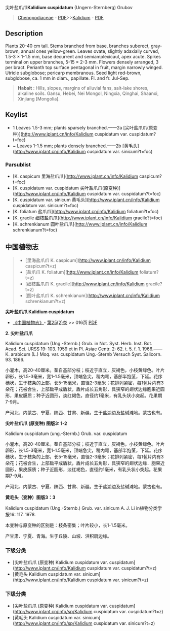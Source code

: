 尖叶盐爪爪**Kalidium cuspidatum** (Ungern-Sternberg) Grubov

> [Chenopodiaceae](http://www.iplant.cn/info/Chenopodiaceae?t=foc) - [PDF](http://www.iplant.cn/foc/pdf/Chenopodiaceae.pdf)>>[Kalidium](http://www.iplant.cn/info/Kalidium?t=foc) - [PDF](http://www.iplant.cn/foc/pdf/Kalidium.pdf)

## Description

Plants 20-40 cm tall. Stems branched from base, branches suberect, gray-brown, annual ones yellow-green. Leaves ovate, slightly adaxially curved, 1.5-3 × 1-1.5 mm, base decurrent and semiamplexicaul, apex acute. Spikes terminal on upper branches, 5-15 × 2-3 mm. Flowers densely arranged, 3 per bract. Perianth top surface pentagonal in fruit, margin narrowly winged. Utricle subglobose; pericarp membranous. Seed light red-brown, subglobose, ca. 1 mm in diam., papillate. Fl. and fr. Jul-Sep.


> **Habait** : 
> Hills, slopes, margins of alluvial fans, salt-lake shores, alkaline soils. Gansu, Hebei, Nei Mongol, Ningxia, Qinghai, Shaanxi, Xinjiang [Mongolia].


## Keylist

* 1 Leaves 1.5-3 mm; plants sparsely branched.——2a [尖叶盐爪爪(原变种)](http://www.iplant.cn/info/Kalidium cuspidatum var. cuspidatum?t=foc)
* ~ Leaves 1-1.5 mm; plants densely branched.——2b [黄毛头](http://www.iplant.cn/info/Kalidium cuspidatum var. sinicum?t=foc)



### Parsublist

* [K.  caspicum  里海盐爪爪](http://www.iplant.cn/info/Kalidium caspicum?t=foc)
* [K.  cuspidatum var. cuspidatum  尖叶盐爪爪(原变种)](http://www.iplant.cn/info/Kalidium cuspidatum var. cuspidatum?t=foc)
* [K.  cuspidatum var. sinicum  黄毛头](http://www.iplant.cn/info/Kalidium cuspidatum var. sinicum?t=foc)
* [K.  foliatum  盐爪爪](http://www.iplant.cn/info/Kalidium foliatum?t=foc)
* [K.  gracile  细枝盐爪爪](http://www.iplant.cn/info/Kalidium gracile?t=foc)
* [K.  schrenkianum  圆叶盐爪爪](http://www.iplant.cn/info/Kalidium schrenkianum?t=foc)


## 中国植物志

> * [里海盐爪爪  K.  caspicum](http://www.iplant.cn/info/Kalidium caspicum?t=z)
> * [盐爪爪  K.  foliatum](http://www.iplant.cn/info/Kalidium foliatum?t=z)
> * [细枝盐爪爪  K.  gracile](http://www.iplant.cn/info/Kalidium gracile?t=z)
> * [圆叶盐爪爪  K.  schrenkianum](http://www.iplant.cn/info/Kalidium schrenkianum?t=z)


**尖叶盐爪爪 Kalidium cuspidatum**

* [《中国植物志》](http://www.iplant.cn/frps)- [第25(2)卷](http://www.iplant.cn/frps/vol/25(2)) >> 016页 [PDF](http://www.iplant.cn/frps/pdf/25(2)/016.pdf)


**2. 尖叶盐爪爪**

Kalidium cuspidatum (Ung.-Sternb.) Grub. in Not. Syst. Herb. Inst. Bot. Acad. Sci. URSS 19: 103. 1959 et in Pl. Asiae Centr. 2: 62. t. 5. f. 1. 1966.——K. arabicum (L.) Moq. var. cuspidatum Ung.-Sternb Versuch Syst. Salicorn. 93. 1866.

小灌木，高20-40厘米。茎自基部分枝；枝近于直立，灰褐色，小枝黄绿色。叶片卵形，长1.5-3毫米，宽1-1.5毫米，顶端急尖，稍内弯，基部半抱茎，下延。花序穗状，生于枝条的上部，长5-15毫米，直径2-3毫米；花排列紧密，每1苞片内有3朵花；花被合生，上部扁平成盾状，盾片成长五角形，具狭窄的翅状边缘胞果近圆形，果皮膜质；种子近圆形，淡红褐色，直径约1毫米，有乳头状小突起。花果期7-9月。

产河北、内蒙古、宁夏、陕西、甘肃、新疆。生于盐湖边及盐碱滩地。蒙古也有。

**尖叶盐爪爪 (原变种) 图版3: 1-2**

Kalidium cuspidatum (ung.-Sternb.) Grub. var. cuspidatum

小灌木，高20-40厘米。茎自基部分枝；枝近于直立，灰褐色，小枝黄绿色。叶片卵形，长1.5-3毫米，宽1-1.5毫米，顶端急尖，稍内弯，基部半抱茎，下延。花序穗状，生于枝条的上部，长5-15毫米，直径2-3毫米；花排列紧密，每1苞片内有3朵花；花被合生，上部扁平成盾状，盾片成长五角形，具狭窄的翅状边缘．胞果近圆形，果皮膜质；种子近圆形，淡红褐色，直径约1毫米，有乳头状小突起。花果期7-9月。

产河北、内蒙古、宁夏、陕西、甘肃、新疆。生于盐湖边及盐碱滩地。蒙古也有。

**黄毛头（变种）图版3：3**

Kalidium cuspidatum (Ung.-Sternb.) Grub. var. sinicum A. J. Li in植物分类学报16: 117. 1978.

本变种与原变种的区别是：枝条密集；叶片较小，长1-1.5毫米。

产甘肃、宁夏、青海。生于丘陵、山坡、洪积扇边缘。

### 下级分类
* [尖叶盐爪爪 (原变种)  Kalidium cuspidatum var. cuspidatum](http://www.iplant.cn/info/Kalidium cuspidatum var. cuspidatum?t=z)
* [黄毛头  Kalidium cuspidatum var. sinicum](http://www.iplant.cn/info/Kalidium cuspidatum var. sinicum?t=z)

### 下级分类
* [尖叶盐爪爪 (原变种)  Kalidium cuspidatum var. cuspidatum](http://www.iplant.cn/info/sp/Kalidium cuspidatum var. cuspidatum?t=z)
* [黄毛头  Kalidium cuspidatum var. sinicum](http://www.iplant.cn/info/sp/Kalidium cuspidatum var. sinicum?t=z)
